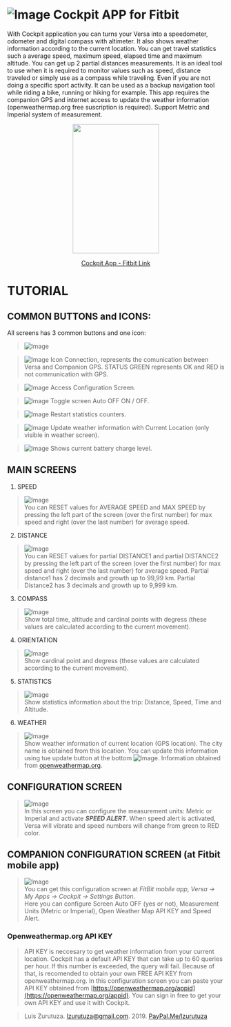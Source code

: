 # ![Image](/images/icon.png) Cockpit APP for Fitbit  

With Cockpit application you can turns your Versa into a speedometer, odometer and digital compass with altimeter. 
It also shows weather information according to the current location. You can get travel statistics such a average speed, maximum speed, elapsed time and maximum altitude. You can get up 2 partial distances measurements. 
It is an ideal tool to use when it is required to monitor values such as speed, distance traveled or simply use as a compass while traveling. Even if you are not doing a specific sport activity.
It can be used as a backup navigation tool while riding a bike, running or hiking for example.
This app requires the companion GPS and internet access to update the weather information (openweathermap.org free suscription is required).
Support Metric and Imperial system of measurement.

<p align="center">
  <img width="200" height="300" src="https://lzurutuza.github.io/images/Preview.png">
</p>

<p align="center">
<a href="https://gallery.fitbit.com/details/7bdad603-63fa-4cb1-924c-8035e23bb368">Cockpit App - Fitbit Link</a>
</p>

# TUTORIAL

## COMMON BUTTONS and ICONS:

All screens has 3 common buttons and one icon:  

>![Image](/images/Cockpit_PRO_Speed.png)  

>![Image](/images/icn_status.png)  Icon Connection, represents the comunication between Versa and Companion GPS.
STATUS GREEN represents OK and RED is not communication with GPS.  

>![Image](/images/btn_combo_conf_p.png)  Access Configuration Screen.  

>![Image](/images/btn_pantalla.png)  Toggle screen Auto OFF ON / OFF.  

>![Image](/images/btn_combo_reset_p.png)  Restart statistics counters.  

>![Image](/images/btn_weather.png)  Update weather information with Current Location (only visible in weather screen).  

>![Image](/images/icn_battery.PNG)  Shows current battery charge level.

## MAIN SCREENS

 1. SPEED  

 >![Image](/images/Cockpit_speed.png)  
You can RESET values for AVERAGE SPEED and MAX SPEED by pressing the left part of the screen (over the first number) for max speed and right (over the last number) for average speed. 
 

 2. DISTANCE

>![Image](/images/Cockpit_Distance.png)  
You can RESET values for partial DISTANCE1 and partial DISTANCE2 by pressing the left part of the screen (over the first number) for max speed and right (over the last number) for average speed. Partial distance1 has 2 decimals and growth up to 99,99 km. Partial Distance2 has 3 decimals and growth up to 9,999 km. 


 3. COMPASS

>![Image](/images/Cockpit_Compass.png)  
Show total time, altitude and cardinal points with degress (these values are calculated according to the current movement).  

 4. ORIENTATION

>![Image](/images/Cockpit_Orientation.png)  
Show cardinal point and degress (these values are calculated according to the current movement).

 5. STATISTICS

>![Image](/images/Cockpit_Statistics.png)  
Show statistics information about the trip: Distance, Speed, Time and Altitude.

 6. WEATHER

>![Image](/images/Cockpit_Weather.png)  
Show weather information of current location (GPS location). The city name is obtained from this location. You can update this information using tue update button at the bottom ![Image](btn_reset2.png).
Information obtained from [openweathermap.org](https://openweathermap.org/).

## CONFIGURATION SCREEN

>![Image](/images/Cockpit_cfg.png)  
In this screen you can configure the measurement units: Metric or Imperial and activate **_SPEED ALERT_**. When speed alert is activated, Versa will vibrate and speed numbers will change from green to RED color. 

## COMPANION CONFIGURATION SCREEN (at Fitbit mobile app)

>![Image](/images/Companion_screen.png)  
You can get this configuration screen at _FitBit mobile app, Versa -> My Apps -> Cockpit -> Settings Button_.  
Here you can configure Screen Auto OFF (yes or not), Measurement Units (Metric or Imperial), Open Weather Map API KEY and Speed Alert.  

### Openweathermap.org API KEY  
>API KEY is neccesary to get weather information from your current location. Cockpit has a default API KEY that can take up to 60 queries per hour. If this number is exceeded, the query will fail.
Because of that, is recomended to obtain your own FREE API KEY from openweathermap.org.
In this configuration screen you can paste your API KEY obtained from [https://openweathermap.org/appid](https://openweathermap.org/appid). You can sign in free to get your own API KEY and use it with Cockpit.

>Luis Zurutuza. lzurutuza@gmail.com. 2019. [PayPal.Me/lzurutuza](PayPal.Me/lzurutuza)
